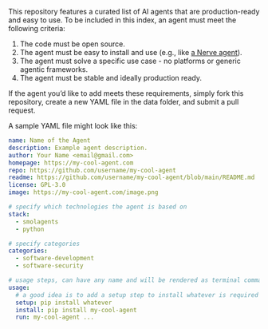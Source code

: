 This repository features a curated list of AI agents that are production-ready and easy to use. To be included in this index, an agent must meet the following criteria:

1. The code must be open source.
2. The agent must be easy to install and use (e.g., like [a Nerve agent](https://github.com/evilsocket/nerve)).
3. The agent must solve a specific use case - no platforms or generic agentic frameworks.
4. The agent must be stable and ideally production ready.

If the agent you’d like to add meets these requirements, simply fork this repository, create a new YAML file in the data folder, and submit a pull request.

A sample YAML file might look like this:

```yaml
name: Name of the Agent
description: Example agent description.
author: Your Name <email@gmail.com>
homepage: https://my-cool-agent.com
repo: https://github.com/username/my-cool-agent
readme: https://github.com/username/my-cool-agent/blob/main/README.md
license: GPL-3.0
image: https://my-cool-agent.com/image.png

# specify which technologies the agent is based on
stack:
  - smolagents
  - python

# specify categories
categories:
  - software-development
  - software-security

# usage steps, can have any name and will be rendered as terminal commands
usage:
  # a good idea is to add a setup step to install whatever is required
  setup: pip install whatever
  install: pip install my-cool-agent
  run: my-cool-agent ...
```